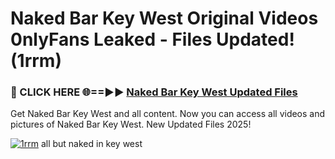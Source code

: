 # Naked Bar Key West Original Videos 0nlyFans Leaked - Files Updated! (1rrm)

<h3>🔴 CLICK HERE 🌐==►► <a href="https://tinyurl.com/yckcrads" rel="nofollow">Naked Bar Key West Updated Files</a></h3>

Get Naked Bar Key West and all content. Now you can access all videos and pictures of Naked Bar Key West. New Updated Files 2025!

[![1rrm](https://i.imgur.com/hpKpOFt.gif)](https://tinyurl.com/yckcrads)
all but naked in key west